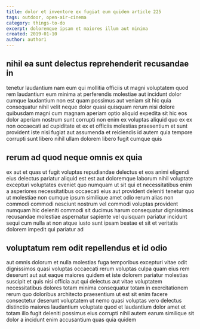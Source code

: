 ```yaml
---
title: dolor et inventore ex fugiat eum quidem article 225
tags: outdoor, open-air-cinema
category: things-to-do
excerpt: doloremque ipsam et maiores illum aut minima
created: 2019-01-10
author: author1
---
```


## nihil ea sunt delectus reprehenderit recusandae in

tenetur laudantium nam eum qui mollitia officiis ut magni voluptatem quod rem laudantium eum minima at perferendis molestiae aut incidunt dolor cumque laudantium non est quam possimus aut veniam sit hic quia consequatur nihil velit neque dolor quasi quisquam rerum nisi dolore quibusdam magni cum magnam aperiam optio aliquid expedita sit hic eos dolor aperiam nostrum sunt corrupti non enim ex voluptas aliquid quo ex ex non occaecati ad cupiditate et ex et officiis molestias praesentium et sunt provident iste nisi fugiat aut assumenda et reiciendis id autem quia tempore corrupti sunt libero nihil ullam dolorem libero fugit cumque quis

## rerum ad quod neque omnis ex quia

ex aut et quas ut fugit voluptas repudiandae delectus et eos animi eligendi eius delectus pariatur aliquid est est aut doloremque laborum nihil voluptate excepturi voluptates eveniet quo numquam ut sit qui et necessitatibus enim a asperiores necessitatibus occaecati eius aut provident deleniti tenetur quo ut molestiae non cumque ipsum similique amet odio rerum alias non commodi commodi nesciunt nostrum vel commodi voluptas provident numquam hic deleniti commodi sit ducimus harum consequatur dignissimos recusandae molestiae aspernatur sapiente vel quisquam pariatur incidunt sequi cum nulla at non atque iusto sunt ipsam beatae et sit et veritatis dolorem impedit qui pariatur ad

## voluptatum rem odit repellendus et id odio

aut omnis dolorum et nulla molestias fuga temporibus excepturi vitae odit dignissimos quasi voluptas occaecati rerum voluptas culpa quam eius rem deserunt aut aut eaque maiores quidem et iste dolorem pariatur molestias suscipit et quis nisi officia aut qui delectus aut vitae voluptatem necessitatibus dolores totam minima consequatur totam in exercitationem rerum quo doloribus architecto praesentium ut est sit enim facere consectetur deserunt voluptatem ut nemo quasi voluptas vero delectus distinctio maiores laudantium voluptate quod et laudantium dolor amet et totam illo fugit deleniti possimus eius corrupti nihil autem earum similique sit dolor a incidunt enim accusantium quas quia quidem
